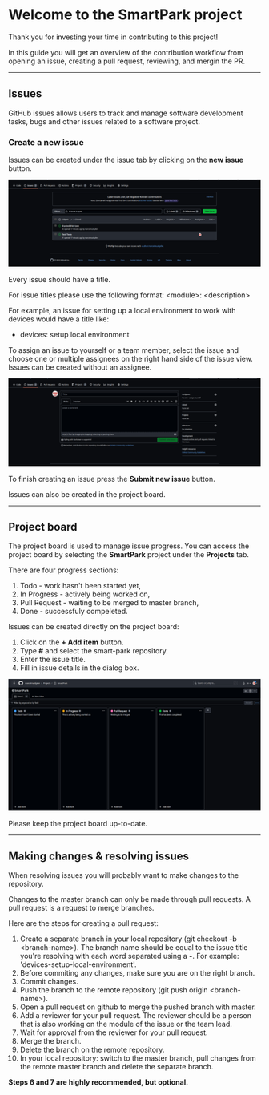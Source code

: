# Welcome to the SmartPark project

Thank you for investing your time in contributing to this project!

In this guide you will get an overview of the contribution workflow from opening an issue, creating a pull request, reviewing, and mergin the PR.

---

## Issues

GitHub issues allows users to track and manage software development tasks, bugs and other issues related to a software project.

### Create a new issue

Issues can be created under the issue tab by clicking on the **new issue** button.

![New Issue](images/create_an_issue_1.png)

Every issue should have a title.

For issue titles please use the following format:
\<module\>: \<description\>

For example, an issue for setting up a local environment to work with devices would have a title like:
- devices: setup local environment

To assign an issue to yourself or a team member, select the issue and choose one or multiple assignees on the right hand side of the issue view.
Issues can be created without an assignee.

![Issue View](images/create_an_issue_2.png)

To finish creating an issue press the **Submit new issue** button.

Issues can also be created in the project board.

---

## Project board

The project board is used to manage issue progress. You can access the project board by selecting the **SmartPark** project under the **Projects** tab.

There are four progress sections:

1. Todo 	    - work hasn't been started yet, 
2. In Progress  - actively being worked on,
3. Pull Request - waiting to be merged to master branch,
4. Done		    - successfuly compeleted.

Issues can be created directly on the project board: 
1. Click on the **+ Add item** button.
2. Type **#** and select the smart-park repository.
3. Enter the issue title.
4. Fill in issue details in the dialog box.

![Project board](images/project_board.png)

Please keep the project board up-to-date.

---

## Making changes & resolving issues

When resolving issues you will probably want to make changes to the repository.

Changes to the master branch can only be made through pull requests. A pull request is a request to merge branches.

Here are the steps for creating a pull request:
1. Create a separate branch in your local repository (git checkout -b \<branch-name\>). The branch name should be equal to the issue title you're resolving with each word separated using a **-**. For example: 'devices-setup-local-environment'.
2. Before commiting any changes, make sure you are on the right branch.
3. Commit changes.
4. Push the branch to the remote repository (git push origin \<branch-name\>).
5. Open a pull request on github to merge the pushed branch with master.
6. Add a reviewer for your pull request. The reviewer should be a person that is also working on the module of the issue or the team lead.
7. Wait for approval from the reviewer  for your pull request.
8. Merge the branch.
9. Delete the branch on the remote repository.
10. In your local repository: switch to the master branch, pull changes from the remote master branch and delete the separate branch.

**Steps 6 and 7 are highly recommended, but optional.**


